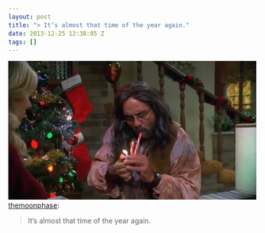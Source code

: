 ```yaml
---
layout: post
title: "> It’s almost that time of the year again."
date: 2013-12-25 12:38:05 Z
tags: []
---
```

![](/media/2013/12/71100440880.gif)
[themoonphase](http://themoonphase.tumblr.com/post/69343200691/its-almost-that-time-of-the-year-again):

> It’s almost that time of the year again.
